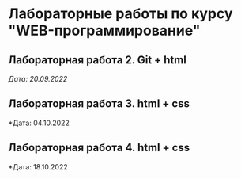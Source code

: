 # Лабораторные работы по курсу "WEB-программирование"

## Лабораторная работа 2. Git + html

*Дата: 20.09.2022*

## Лабораторная работа 3. html + css

*Дата: 04.10.2022

## Лабораторная работа 4. html + css

*Дата: 18.10.2022